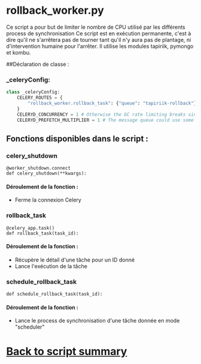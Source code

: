 # rollback_worker.py

Ce script a pour but de limiter le nombre de CPU utilisé par les différents process de synchronisation
Ce script est en exécution permanente, c'est à dire qu'il ne s'arrêtera pas de tourner tant qu'il n'y aura pas de plantage, ni d'intervention humaine pour l'arrêter.
Il utilise les modules tapiriik, pymongo et kombu.

##Déclaration de classe :
### _celeryConfig:
```python
class _celeryConfig:
    CELERY_ROUTES = {
        "rollback_worker.rollback_task": {"queue": "tapiriik-rollback"}
    }
    CELERYD_CONCURRENCY = 1 # Otherwise the GC rate limiting breaks since file locking is per-process.
    CELERYD_PREFETCH_MULTIPLIER = 1 # The message queue could use some exercise.
``` 
## Fonctions disponibles dans le script :

### celery_shutdown
```
@worker_shutdown.connect
def celery_shutdown(**kwargs):
``` 
#### Déroulement de la fonction : 
- Ferme la connexion Celery

### rollback_task
```
@celery_app.task()
def rollback_task(task_id):
``` 
#### Déroulement de la fonction : 
- Récupère le détail d'une tâche pour un ID donné
- Lance l'exécution de la tâche

### schedule_rollback_task
```
def schedule_rollback_task(task_id):
``` 
#### Déroulement de la fonction : 
- Lance le process de synchronisation d'une tâche donnée en mode "scheduler"

# [Back to script summary](000-script-summary.md)

